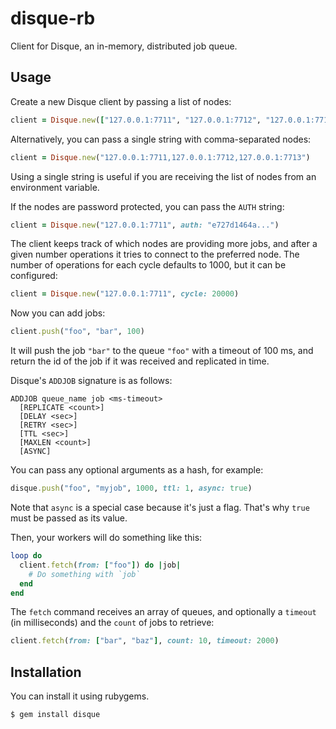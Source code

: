 disque-rb
=========

Client for Disque, an in-memory, distributed job queue.

Usage
-----

Create a new Disque client by passing a list of nodes:

```ruby
client = Disque.new(["127.0.0.1:7711", "127.0.0.1:7712", "127.0.0.1:7713"])
```

Alternatively, you can pass a single string with comma-separated nodes:

```ruby
client = Disque.new("127.0.0.1:7711,127.0.0.1:7712,127.0.0.1:7713")
```

Using a single string is useful if you are receiving the list of nodes
from an environment variable.

If the nodes are password protected, you can pass the `AUTH` string:

```ruby
client = Disque.new("127.0.0.1:7711", auth: "e727d1464a...")
```

The client keeps track of which nodes are providing more jobs, and after
a given number operations it tries to connect to the preferred node. The
number of operations for each cycle defaults to 1000, but it can be
configured:

```ruby
client = Disque.new("127.0.0.1:7711", cycle: 20000)
```

Now you can add jobs:

```ruby
client.push("foo", "bar", 100)
```

It will push the job `"bar"` to the queue `"foo"` with a timeout
of 100 ms, and return the id of the job if it was received and
replicated in time.

Disque's `ADDJOB` signature is as follows:

```
ADDJOB queue_name job <ms-timeout>
  [REPLICATE <count>]
  [DELAY <sec>]
  [RETRY <sec>]
  [TTL <sec>]
  [MAXLEN <count>]
  [ASYNC]
```

You can pass any optional arguments as a hash, for example:

```ruby
disque.push("foo", "myjob", 1000, ttl: 1, async: true)
```

Note that `async` is a special case because it's just a flag. That's
why `true` must be passed as its value.

Then, your workers will do something like this:

```ruby
loop do
  client.fetch(from: ["foo"]) do |job|
    # Do something with `job`
  end
end
```

The `fetch` command receives an array of queues, and optionally a
`timeout` (in milliseconds) and the `count` of jobs to retrieve:

```ruby
client.fetch(from: ["bar", "baz"], count: 10, timeout: 2000)
```

Installation
------------

You can install it using rubygems.

```
$ gem install disque
```
